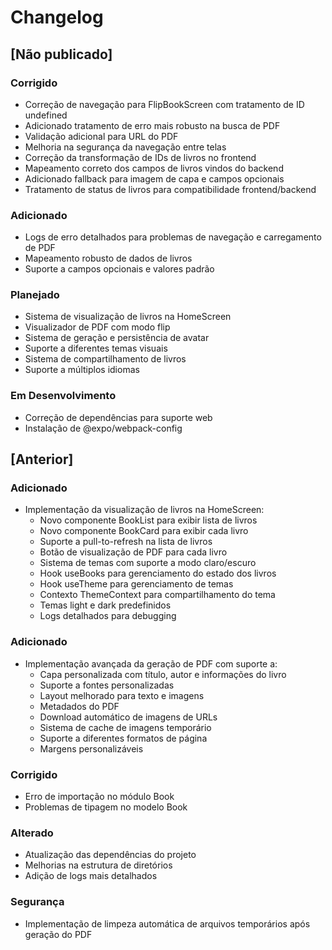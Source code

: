 # Changelog

## [Não publicado]

### Corrigido
- Correção de navegação para FlipBookScreen com tratamento de ID undefined
- Adicionado tratamento de erro mais robusto na busca de PDF
- Validação adicional para URL do PDF
- Melhoria na segurança da navegação entre telas
- Correção da transformação de IDs de livros no frontend
- Mapeamento correto dos campos de livros vindos do backend
- Adicionado fallback para imagem de capa e campos opcionais
- Tratamento de status de livros para compatibilidade frontend/backend

### Adicionado
- Logs de erro detalhados para problemas de navegação e carregamento de PDF
- Mapeamento robusto de dados de livros
- Suporte a campos opcionais e valores padrão

### Planejado
- Sistema de visualização de livros na HomeScreen
- Visualizador de PDF com modo flip
- Sistema de geração e persistência de avatar
- Suporte a diferentes temas visuais
- Sistema de compartilhamento de livros
- Suporte a múltiplos idiomas

### Em Desenvolvimento
- Correção de dependências para suporte web
- Instalação de @expo/webpack-config

## [Anterior]

### Adicionado
- Implementação da visualização de livros na HomeScreen:
  - Novo componente BookList para exibir lista de livros
  - Novo componente BookCard para exibir cada livro
  - Suporte a pull-to-refresh na lista de livros
  - Botão de visualização de PDF para cada livro
  - Sistema de temas com suporte a modo claro/escuro
  - Hook useBooks para gerenciamento do estado dos livros
  - Hook useTheme para gerenciamento de temas
  - Contexto ThemeContext para compartilhamento do tema
  - Temas light e dark predefinidos
  - Logs detalhados para debugging

### Adicionado
- Implementação avançada da geração de PDF com suporte a:
  - Capa personalizada com título, autor e informações do livro
  - Suporte a fontes personalizadas
  - Layout melhorado para texto e imagens
  - Metadados do PDF
  - Download automático de imagens de URLs
  - Sistema de cache de imagens temporário
  - Suporte a diferentes formatos de página
  - Margens personalizáveis

### Corrigido
- Erro de importação no módulo Book
- Problemas de tipagem no modelo Book

### Alterado
- Atualização das dependências do projeto
- Melhorias na estrutura de diretórios
- Adição de logs mais detalhados

### Segurança
- Implementação de limpeza automática de arquivos temporários após geração do PDF
